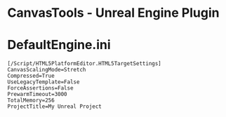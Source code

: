 # CanvasTools - Unreal Engine Plugin


DefaultEngine.ini
==================================

```
[/Script/HTML5PlatformEditor.HTML5TargetSettings]
CanvasScalingMode=Stretch
Compressed=True
UseLegacyTemplate=False
ForceAssertions=False
PrewarmTimeout=3000
TotalMemory=256
ProjectTitle=My Unreal Project
```